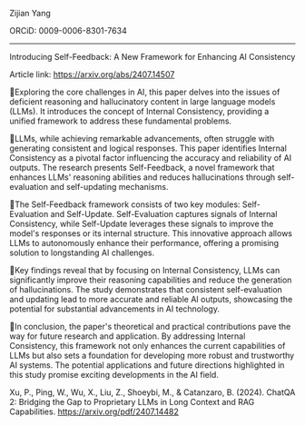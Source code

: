 Zijian Yang

ORCiD: 0009-0006-8301-7634

------

Introducing Self-Feedback: A New Framework for Enhancing AI Consistency

Article link: https://arxiv.org/abs/2407.14507

📌Exploring the core challenges in AI, this paper delves into the issues of deficient reasoning and hallucinatory content in large language models (LLMs). It introduces the concept of Internal Consistency, providing a unified framework to address these fundamental problems.

🔹LLMs, while achieving remarkable advancements, often struggle with generating consistent and logical responses. This paper identifies Internal Consistency as a pivotal factor influencing the accuracy and reliability of AI outputs. The research presents Self-Feedback, a novel framework that enhances LLMs' reasoning abilities and reduces hallucinations through self-evaluation and self-updating mechanisms.

🔹The Self-Feedback framework consists of two key modules: Self-Evaluation and Self-Update. Self-Evaluation captures signals of Internal Consistency, while Self-Update leverages these signals to improve the model's responses or its internal structure. This innovative approach allows LLMs to autonomously enhance their performance, offering a promising solution to longstanding AI challenges.

🔹Key findings reveal that by focusing on Internal Consistency, LLMs can significantly improve their reasoning capabilities and reduce the generation of hallucinations. The study demonstrates that consistent self-evaluation and updating lead to more accurate and reliable AI outputs, showcasing the potential for substantial advancements in AI technology.

🔹In conclusion, the paper's theoretical and practical contributions pave the way for future research and application. By addressing Internal Consistency, this framework not only enhances the current capabilities of LLMs but also sets a foundation for developing more robust and trustworthy AI systems. The potential applications and future directions highlighted in this study promise exciting developments in the AI field.

Xu, P., Ping, W., Wu, X., Liu, Z., Shoeybi, M., & Catanzaro, B. (2024). ChatQA 2: Bridging the Gap to Proprietary LLMs in Long Context and RAG Capabilities. https://arxiv.org/pdf/2407.14482